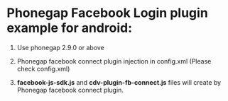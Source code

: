 Phonegap Facebook Login plugin example for android:
=================

1) Use phonegap 2.9.0 or above

 <preference name="phonegap-version" value="2.9.0" />


2) Phonegap facebook connect plugin injection in config.xml (Please check config.xml)

3) <b>facebook-js-sdk.js</b> and <b>cdv-plugin-fb-connect.js</b> files will create by Phonegap facebook connect plugin.

  
